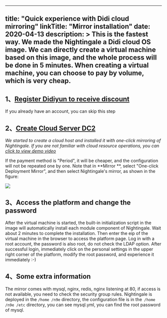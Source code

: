 
---
title: "Quick experience with Didi cloud mirroring"
linkTitle: "Mirror installation"
date: 2020-04-13
description: >
  This is the fastest way. We made the Nightingale a Didi cloud OS image. We can directly create a virtual machine based on this image, and the whole process will be done in 5 minutes. When creating a virtual machine, you can choose to pay by volume, which is very cheap.
---


## 1、[Register Didiyun to receive discount](https://i.didiyun.com/27dt3TiddGd)

If you already have an account, you can skip this step

## 2、[Create Cloud Server DC2](https://app.didiyun.com/#/dc2/add)

*We started to create a cloud host and installed it with one-click mirroring of Nightingale. If you are not familiar with cloud resource operations, you can [click to view demo video](https://s3-gz01.didistatic.com/n9e-pub/video/n9e-install-didiyun.mp4)*

If the payment method is "Period", it will be cheaper, and the configuration will not be repeated one by one. Note that in **Mirror **, select "One-click Deployment Mirror", and then select Nightingale's mirror, as shown in the figure:

![](https://s3-gz01.didistatic.com/n9e-pub/image/n9e-didiyun-image-choose.png)

## 3、Access the platform and change the password

After the virtual machine is started, the built-in initialization script in the image will automatically install each module component of Nightingale. Wait about 2 minutes to complete the installation. Then enter the eip of the virtual machine in the browser to access the platform page. Log in with a root account, the password is also root, do not check the LDAP option. After successful login, immediately click on the personal settings in the upper right corner of the platform, modify the root password, and experience it immediately :-)
## 4、Some extra information

The mirror comes with mysql, nginx, redis, nginx listening at 80, if access is not available, you need to check the security group rules. Nightingale is deployed in the `/home /n9e` directory, the configuration file is in the` /home /n9e /etc` directory, you can see mysql.yml, you can find the root password of mysql.

